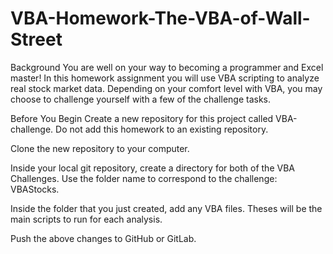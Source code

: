 # VBA-Homework-The-VBA-of-Wall-Street

Background
You are well on your way to becoming a programmer and Excel master! In this homework assignment you will use VBA scripting to analyze real stock market data. Depending on your comfort level with VBA, you may choose to challenge yourself with a few of the challenge tasks.

Before You Begin
Create a new repository for this project called VBA-challenge. Do not add this homework to an existing repository.

Clone the new repository to your computer.

Inside your local git repository, create a directory for both of the VBA Challenges. Use the folder name to correspond to the challenge: VBAStocks.

Inside the folder that you just created, add any VBA files. Theses will be the main scripts to run for each analysis.

Push the above changes to GitHub or GitLab.

